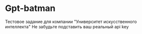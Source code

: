 # Gpt-batman
Тестовое задание для компании "Университет искусственного интеллекта"
Не забудьте подставить ваш реальный api key
